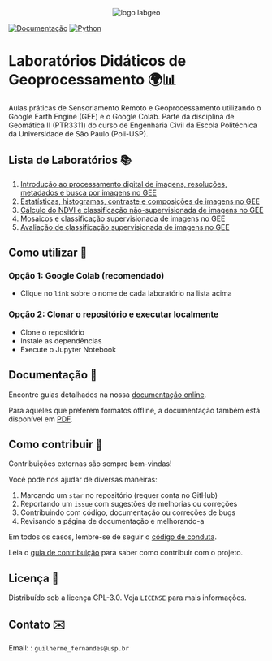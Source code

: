 <p align="center">
  <img src="labs/static/labgeo-logo.png" alt="logo labgeo">
</p>

[![Documentação](https://readthedocs.org/projects/ptr3311-python/badge/?version=latest)](https://ptr3311-python.readthedocs.io/pt/latest/?badge=latest)
[![Python](https://img.shields.io/badge/Python-3.8-blue.svg)](https://www.python.org/downloads/release/python-380/)

# Laboratórios Didáticos de Geoprocessamento 🌍📊

Aulas práticas de Sensoriamento Remoto e Geoprocessamento utilizando o Google Earth Engine (GEE) e o Google Colab.
Parte da disciplina de Geomática II (PTR3311) do curso de Engenharia Civil da Escola Politécnica da Universidade de São Paulo (Poli-USP).

## Lista de Laboratórios 📚

1. [Introdução ao processamento digital de imagens, resoluções, metadados e busca por imagens no GEE](https://colab.research.google.com/github/labgeo-poli/PTR3311-Python/blob/master/labs/lab1.ipynb)
2. [Estatísticas, histogramas, contraste e composições de imagens no GEE](https://colab.research.google.com/github/labgeo-poli/PTR3311-Python/blob/master/labs/lab2.ipynb)
3. [Cálculo do NDVI e classificação não-supervisionada de imagens no GEE](https://colab.research.google.com/github/labgeo-poli/PTR3311-Python/blob/master/labs/lab3.ipynb)
4. [Mosaicos e classificação supervisionada de imagens no GEE](https://colab.research.google.com/github/labgeo-poli/PTR3311-Python/blob/master/labs/lab4.ipynb)
5. [Avaliação de classificação supervisionada de imagens no GEE](https://colab.research.google.com/github/labgeo-poli/PTR3311-Python/blob/master/labs/lab5.ipynb)

<!-- TODO: criar badges para cada um dos laboratórios  -->

## Como utilizar 🚀

### Opção 1: Google Colab (recomendado)

- Clique no `link` sobre o nome de cada laboratório na lista acima

### Opção 2: Clonar o repositório e executar localmente

- Clone o repositório
- Instale as dependências
- Execute o Jupyter Notebook

## Documentação 📖

Encontre guias detalhados na nossa [documentação online](https://ptr3311-python.readthedocs.io/pt/latest/).

Para aqueles que preferem formatos offline, a documentação também está disponível em [PDF](https://ptr3311-python.readthedocs.io/_/downloads/pt/latest/pdf/).

## Como contribuir 🤝

Contribuições externas são sempre bem-vindas!

Você pode nos ajudar de diversas maneiras:

1. Marcando um `star` no repositório (requer conta no GitHub)
2. Reportando um `issue` com sugestões de melhorias ou correções
3. Contribuindo com código, documentação ou correções de bugs
4. Revisando a página de documentação e melhorando-a

Em todos os casos, lembre-se de seguir o [código de conduta](CODE_OF_CONDUCT.md).

Leia o [guia de contribuição](CONTRIBUTING.md) para saber como contribuir com o
projeto.

## Licença 📜

Distribuído sob a licença GPL-3.0. Veja `LICENSE` para mais informações.

## Contato ✉️

Email: : `guilherme_fernandes@usp.br`

